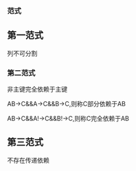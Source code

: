 ### 范式

## 第一范式

列不可分割

### 第二范式

非主键完全依赖于主键

AB->C&&A->C&&B->C,则称C部分依赖于AB

AB->C&&A!->C&&B!->C,则称C完全依赖于AB

## 第三范式

不存在传递依赖


